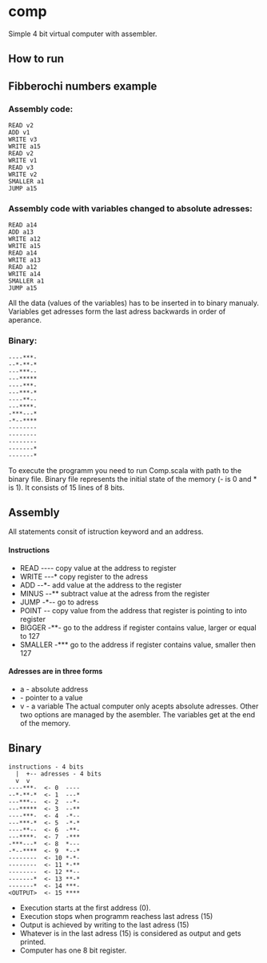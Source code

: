 comp
====

Simple 4 bit virtual computer with assembler.

How to run
----------



Fibberochi numbers example
--------------------------

### Assembly code:
```
READ v2
ADD v1
WRITE v3
WRITE a15
READ v2
WRITE v1
READ v3
WRITE v2
SMALLER a1
JUMP a15
```

### Assembly code with variables changed to absolute adresses:
```
READ a14 
ADD a13
WRITE a12
WRITE a15
READ a14
WRITE a13
READ a12
WRITE a14
SMALLER a1
JUMP a15
```

All the data (values of the variables) has to be inserted in to binary manualy. Variables get adresses form the last adress backwards in order of aperance.

### Binary:
```
----***-
--*-**-*
---***--
---*****
----***-
---***-*
----**--
---****-
-***---*
-*--****
--------
--------
--------
-------*
-------*
```

To execute the programm you need to run Comp.scala with path to the binary file. Binary file represents the initial state of the memory (- is 0 and * is 1). It consists of 15 lines of 8 bits.

Assembly
--------
All statements consit of istruction keyword and an address. 

#### Instructions
* READ 		---- copy value at the address to register
* WRITE 	---* copy register to the adress
* ADD		--*- add value at the address to the register
* MINUS 	--** subtract value at the adress from the register 
* JUMP 		-*-- go to adress
* POINT 	-*-* copy value from the address that register is pointing to into register
* BIGGER	-**- go to the address if register contains value, larger or equal to 127
* SMALLER	-*** go to the address if register contains value, smaller then 127

#### Adresses are in three forms
* a<number>  -  absolute address 
* <number>   -  pointer to a value 
* v<number>  -  a variable
The actual computer only acepts absolute adresses. Other two options are managed by the asembler. The variables get at the end of the memory.


Binary
------

```
instructions - 4 bits
  |  +-- adresses - 4 bits
  v  v
----***-  <- 0  ----
--*-**-*  <- 1  ---*
---***--  <- 2  --*-
---*****  <- 3  --**
----***-  <- 4  -*--
---***-*  <- 5  -*-*
----**--  <- 6  -**-
---****-  <- 7  -***
-***---*  <- 8  *---
-*--****  <- 9  *--*
--------  <- 10 *-*-
--------  <- 11 *-**
--------  <- 12 **--
-------*  <- 13 **-*
-------*  <- 14 ***-
<OUTPUT>  <- 15 ****
```

* Execution starts at the first address (0). 
* Execution stops when programm reachess last adress (15)
* Output is achieved by writing to the last adress (15)
* Whatever is in the last adress (15) is considered as output and gets printed.
* Computer has one 8 bit register.




